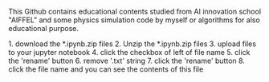 This Github contains educational contents studied from AI innovation school "AIFFEL" 
and some physics simulation code by myself or 
algorithms for also educational purpose.

<Usage ipynb notebook>
1. download the *.ipynb.zip files
2. Unzip the *.ipynb.zip files
3. upload files to your jupyter notebook
4. click the checkbox of left of file name
5. click the 'rename' button
6. remove '.txt' string
7. click the 'rename' button
8. click the file name and you can see
the contents of this file 
